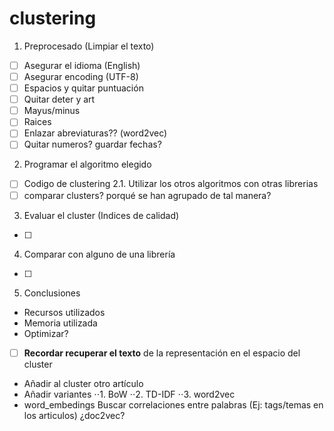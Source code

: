 # clustering

1. Preprocesado (Limpiar el texto)
- [ ] Asegurar el idioma (English)
- [ ] Asegurar encoding (UTF-8)
- [ ] Espacios y quitar puntuación
- [ ] Quitar deter y art
- [ ] Mayus/minus
- [ ] Raices
- [ ] Enlazar abreviaturas?? (word2vec)
- [ ] Quitar numeros? guardar fechas?

2. Programar el algoritmo elegido
- [ ] Codigo de clustering
2.1. Utilizar los otros algoritmos con otras librerias 
- [ ] comparar clusters? porqué se han agrupado de tal manera?

3. Evaluar el cluster (Indices de calidad)
- [ ] 

4. Comparar con alguno de una librería 
- [ ] 

5. Conclusiones
- Recursos utilizados
- Memoria utilizada
- Optimizar?

- [ ] **Recordar recuperar el texto** de la representación en el espacio del cluster
+ Añadir al cluster otro artículo
+ Añadir variantes 
⋅⋅1. BoW
⋅⋅2. TD-IDF
⋅⋅3. word2vec
+ word_embedings Buscar correlaciones entre palabras (Ej: tags/temas en los articulos) ¿doc2vec?

